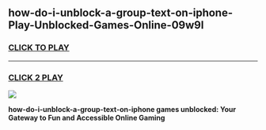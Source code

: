 
## how-do-i-unblock-a-group-text-on-iphone-Play-Unblocked-Games-Online-09w9l
<h3>
<a href="https://premium76.site?title=how-do-i-unblock-a-group-text-on-iphone&ref=25A">CLICK TO PLAY</a></h3>
<hr>

<h3>
<a href="https://premium76.site?title=how-do-i-unblock-a-group-text-on-iphone&ref=25A">CLICK 2 PLAY</a>
  
</h3>

<a href="https://premium76.site?title=how-do-i-unblock-a-group-text-on-iphone&ref=25A"><img src="https://clearcache.store/games.png"></a>


**how-do-i-unblock-a-group-text-on-iphone games unblocked: Your Gateway to Fun and Accessible Online Gaming**
